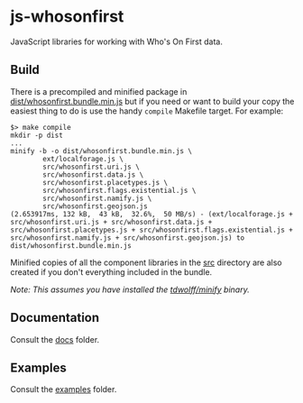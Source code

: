 # js-whosonfirst

JavaScript libraries for working with Who's On First data.

## Build

There is a precompiled and minified package in [dist/whosonfirst.bundle.min.js](dist/whosonfirst.bundle.min.js) but if you need or want to build your copy the easiest thing to do is use the handy `compile` Makefile target. For example:

```
$> make compile
mkdir -p dist
...
minify -b -o dist/whosonfirst.bundle.min.js \
		ext/localforage.js \
		src/whosonfirst.uri.js \
		src/whosonfirst.data.js \
		src/whosonfirst.placetypes.js \
		src/whosonfirst.flags.existential.js \
		src/whosonfirst.namify.js \
		src/whosonfirst.geojson.js
(2.653917ms, 132 kB,  43 kB,  32.6%,  50 MB/s) - (ext/localforage.js + src/whosonfirst.uri.js + src/whosonfirst.data.js + src/whosonfirst.placetypes.js + src/whosonfirst.flags.existential.js + src/whosonfirst.namify.js + src/whosonfirst.geojson.js) to dist/whosonfirst.bundle.min.js
```

Minified copies of all the component libraries in the [src](src) directory are also created if you don't everything included in the bundle.

_Note: This assumes you have installed the [tdwolff/minify](https://github.com/tdewolff/minify) binary._

## Documentation

Consult the [docs](docs) folder.

## Examples

Consult the [examples](examples) folder.